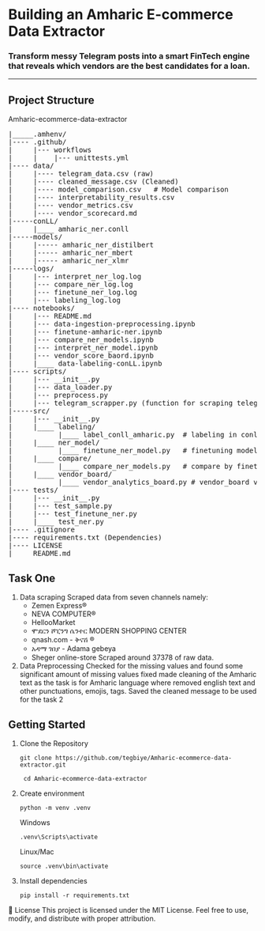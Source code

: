 # Building an Amharic E-commerce Data Extractor

### Transform messy Telegram posts into a smart FinTech engine that reveals which vendors are the best candidates for a loan.

---

## Project Structure
Amharic-ecommerce-data-extractor
<pre>
|_____.amhenv/
|---- .github/
|     |--- workflows
|     |    |--- unittests.yml
|---- data/
|     |---- telegram_data.csv (raw)
|     |---- cleaned_message.csv (Cleaned)
|     |---- model_comparison.csv   # Model comparison
|     |---- interpretability_results.csv
|     |---- vendor_metrics.csv
|     |---- vendor_scorecard.md
|-----conLL/
|     |____ amharic_ner.conll
|-----models/
|     |----- amharic_ner_distilbert
|     |----- amharic_ner_mbert
|     |----- amharic_ner_xlmr
|-----logs/
|     |--- interpret_ner_log.log
|     |--- compare_ner_log.log
|     |--- finetune_ner_log.log
|     |--- labeling_log.log
|---- notebooks/
|     |--- README.md
|     |--- data-ingestion-preprocessing.ipynb
|     |--- finetune-amharic-ner.ipynb
|     |--- compare_ner_models.ipynb
|     |--- interpret_ner_model.ipynb
|     |--- vendor_score_baord.ipynb
|     |____ data-labeling-conLL.ipynb
|---- scripts/
|     |--- __init__.py
|     |--- data_loader.py
|     |--- preprocess.py
|     |--- telegram_scrapper.py (function for scraping telegram channel data)
|-----src/
|     |--- __init__.py
|     |____ labeling/
|           |____ label_conll_amharic.py  # labeling in conll format
|     |____ ner_model/
|           |____ finetune_ner_model.py   # finetuning model
|     |____ compare/
|           |____ compare_ner_models.py   # compare by finetuning
|     |____ vendor_board/
|           |____ vendor_analytics_board.py # vendor_board visualization
|---- tests/
|     |--- __init__.py
|     |--- test_sample.py
|     |--- test_finetune_ner.py
|     |____ test_ner.py
|---- .gitignore
|---- requirements.txt (Dependencies)
|---- LICENSE
|____ README.md
</pre>

## Task One
   1. Data scraping
      Scraped data from seven channels namely:
      - Zemen Express®
      - NEVA COMPUTER®
      - HellooMarket
      - ሞደርን ሾፒንግ ሴንተር MODERN SHOPPING CENTER
      - qnash.com - ቅናሽ ®️
      - አዳማ ገበያ - Adama gebeya
      - Sheger online-store
      Scraped around 37378 of raw data.
   2. Data Preprocessing
      Checked for the missing values and found some significant amount of missing values 
      fixed
      made cleaning of the Amharic text as the task is for Amharic language where removed english text and other punctuations, emojis, tags.
      Saved the cleaned message to be used for the task 2
## Getting Started
1. Clone the Repository
   ``` 
   git clone https://github.com/tegbiye/Amharic-ecommerce-data-extractor.git
   
   ```
   ```
    cd Amharic-ecommerce-data-extractor
   ```
2. Create environment
   ```
   python -m venv .venv
   
   ```
   Windows
   ```
   .venv\Scripts\activate
   ```
   Linux/Mac
   ```
   source .venv\bin\activate
   ```
3. Install dependencies
   ```
   pip install -r requirements.txt
   ```

📜 License
This project is licensed under the MIT License.
Feel free to use, modify, and distribute with proper attribution.


